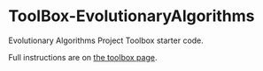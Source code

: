 # ToolBox-EvolutionaryAlgorithms

Evolutionary Algorithms Project Toolbox starter code.

Full instructions are on [the toolbox page](https://sd18spring.github.io/toolboxes/evolutionary-algorithms/).
